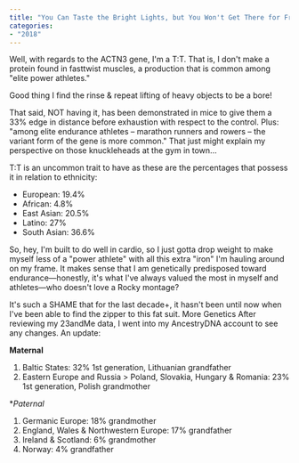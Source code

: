```yaml
---
title: "You Can Taste the Bright Lights, but You Won't Get There for Free (1987)."
categories:
- "2018"
---
```


Well, with regards to the ACTN3 gene, I'm a T:T. That is, I don't make a protein found in fasttwist muscles, a production that is common among "elite power athletes."

Good thing I find the rinse & repeat lifting of heavy objects to be a bore!

That said, NOT having it, has been demonstrated in mice to give them a 33% edge in distance before exhaustion with respect to the control. Plus: "among elite endurance athletes – marathon runners and rowers – the variant form of the gene is more common."
That just might explain my perspective on those knuckleheads at the gym in town...

T:T is an uncommon trait to have as these are the percentages that possess it in relation to ethnicity:

* European: 19.4%
* African: 4.8%
* East Asian: 20.5%
* Latino: 27%
* South Asian: 36.6%

So, hey, I'm built to do well in cardio, so I just gotta drop weight to make myself less of a "power athlete" with all this extra "iron" I'm hauling around on my frame. It makes sense that I am genetically predisposed toward endurance—honestly, it's what I've always valued the most in myself and athletes—who doesn't love a Rocky montage?

It's such a SHAME that for the last decade+, it hasn't been until now when I've been able to find the zipper to this fat suit.
More Genetics After reviewing my 23andMe data, I went into my AncestryDNA account to see any changes. An update:

**Maternal**

1. Baltic States: 32% 1st generation, Lithuanian grandfather
2. Eastern Europe and Russia > Poland, Slovakia, Hungary & Romania: 23% 1st generation, Polish grandmother

**Paternal*

1. Germanic Europe: 18% grandmother
2. England, Wales & Northwestern Europe: 17% grandfather
3. Ireland & Scotland: 6% grandmother
4. Norway: 4% grandfather